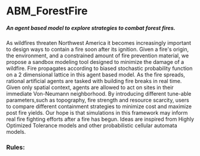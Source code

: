 # ABM_ForestFire
##### An agent based model to explore strategies to combat forest fires.

  As wildfires threaten Northwest America it becomes increasingly important to design ways to contain a fire soon after its ignition. Given a fire's origin, the environment, and a constrained amount of fire prevention material, we propose a sandbox modeling tool designed to minimize the damage of a wildfire. Fire propagates according to biased stochastic probability function on a 2 dimensional lattice in this agent based model. As the fire spreads, rational artificial agents are tasked with building fire breaks in real time. Given only spatial context, agents are allowed to act on sites in their immediate Von-Neumann neighborhood. By introducing different tune-able parameters,such as topography, fire strength and resource scarcity, users to compare different containment strategies to minimize cost and maximize post fire yields. Our hope is that simulations in this framework may inform real fire fighting efforts after a fire has begun. Ideas are inspired from Highly Optimized Tolerance models and other probabilistic cellular automata models.

### Rules:

